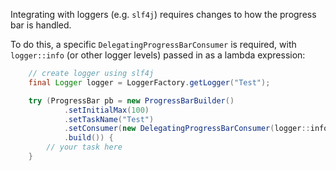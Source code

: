 Integrating with loggers (e.g. `slf4j`) requires changes to how the progress bar is handled.

To do this, a specific `DelegatingProgressBarConsumer` is required, with `logger::info` (or other logger levels) passed in as a lambda expression:

```java
    // create logger using slf4j
    final Logger logger = LoggerFactory.getLogger("Test");

    try (ProgressBar pb = new ProgressBarBuilder()
            .setInitialMax(100)
            .setTaskName("Test")
            .setConsumer(new DelegatingProgressBarConsumer(logger::info))
            .build()) {
        // your task here
    }
```
